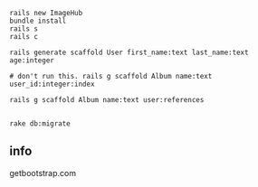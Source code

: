     rails new ImageHub
    bundle install
    rails s
    rails c

    rails generate scaffold User first_name:text last_name:text age:integer

    # don't run this. rails g scaffold Album name:text user_id:integer:index

    rails g scaffold Album name:text user:references


    rake db:migrate

## info

getbootstrap.com
